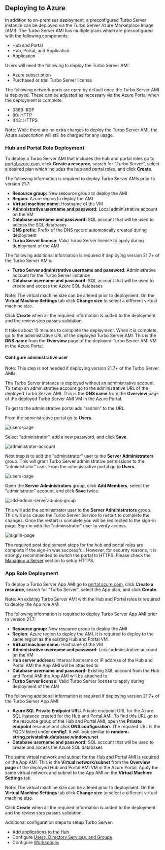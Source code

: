 ## Deploying to Azure

In addition to on-premises deployment, a preconfigured Turbo Server instance can be deployed via the Turbo Server Azure Marketplace Image (AMI). The Turbo Server AMI has multiple plans which are preconfigured with the following components:

- Hub and Portal
- Hub, Portal, and Application
- Application

Users will need the following to deploy the Turbo Server AMI:

- Azure subscription
- Purchased or trial Turbo Server license

The following network ports are open by default once the Turbo Server AMI is deployed. These can be adjusted as necessary via the Azure Portal when the deployment is complete.

- 3389: RDP
- 80: HTTP
- 443: HTTPS

Note: While there are no extra charges to deploy the Turbo Server AMI, the Azure subscription will still be charged for any usage.

### Hub and Portal Role Deployment

To deploy a Turbo Server AMI that includes the hub and portal roles go to [portal.azure.com](https://portal.azure.com "Azure Portal"), click **Create a resource**, search for "Turbo Server", select a desired plan which includes the hub and portal roles, and click **Create**.

The following information is required to deploy Turbo Server AMIs prior to version 21.7:

- **Resource group:** New resource group to deploy the AMI
- **Region:** Azure region to deploy the AMI
- **Virtual machine name:** Hostname of the VM
- **Administrative username and password:** Local administrative account on the VM
- **Database username and password:** SQL account that will be used to access the SQL databases
- **DNS prefix:** Prefix of the DNS record automatically created during deployment
- **Turbo Server license:** Valid Turbo Server license to apply during deployment of the AMI

The following additional information is required if deploying version 21.7+ of the Turbo Server AMIs:

- **Turbo Server administrative username and password:** Administrative account for the Turbo Server instance
- **Database username and password:** SQL account that will be used to create and access the Azure SQL databases

Note: The virtual machine size can be altered prior to deployment. On the **Virtual Machine Settings** tab click **Change size** to select a different virtual machine size.

Click **Create** when all the required information is added to the deployment and the review step passes validation.

It takes about 10 minutes to complete the deployment. When it is complete, go to the administrative URL of the deployed Turbo Server AMI. This is the **DNS name** from the **Overview** page of the deployed Turbo Server AMI VM in the Azure Portal.

#### Configure administrative user

Note: This step is not needed if deploying version 21.7+ of the Turbo Server AMIs.

The Turbo Server instance is deployed without an administrative account. To setup an administrative account go to the administrative URL of the deployed Turbo Server AMI. This is the **DNS name** from the **Overview** page of the deployed Turbo Server AMI VM in the Azure Portal.

To get to the administrative portal add "/admin" to the URL.

From the administrative portal go to **Users**.

![users-page](../../images/users-page.png)

Select "administrator", add a new password, and click **Save**.

![administrator-account](../../images/administrator-account.png)

Next step is to add the "administrator" user to the **Server Administrators** group. This will grant Turbo Server administrative permissions to the "administrator" user. From the administrative portal go to **Users**.

![users-page](../../images/users-page.png)

Open the **Server Administrators** group, click **Add Members**, select the "administrator" account, and click **Save** twice.

![add-admin-serveradmins-group](../../images/add-admin-serveradmins-group.png)

This will add the administrator user to the **Server Administrators** group. This will also cause the Turbo Server Service to restart to complete the changes. Once the restart is complete you will be redirected to the sign-in page. Sign-in with the "administrator" user to verify access.

![signin-page](../../images/signin-page.png)

The required post deployment steps for the hub and portal roles are complete if the sign-in was successful. However, for security reasons, it is strongly recommended to switch the portal to HTTPS. Please check the [Managing a Server](../../server/administration/domain.html#managing-a-server) section to setup HTTPS.

### App Role Deployment

To deploy a Turbo Server App AMI go to [portal.azure.com](https://portal.azure.com "Azure Portal"), click **Create a resource**, search for "Turbo Server", select the App plan, and click **Create**.

Note: An existing Turbo Server AMI with the Hub and Portal roles is required to deploy the App role AMI.

The following information is required to deploy Turbo Server App AMI prior to version 21.7:

- **Resource group:** New resource group to deploy the AMI
- **Region:** Azure region to deploy the AMI. It is required to deploy to the same region as the existing Hub and Portal VM.
- **Virtual machine name:** Hostname of the VM
- **Administrative username and password:** Local administrative account on the VM
- **Hub server address:** Internal hostname or IP address of the Hub and Portal AMI the App AMI will be attached to
- **Database username and password:** Existing SQL account from the Hub and Portal AMI the App AMI will be attached to
- **Turbo Server license:** Valid Turbo Server license to apply during deployment of the AMI

The following additional information is required if deploying version 21.7+ of the Turbo Server App AMI:

- **Azure SQL Private Endpoint URL:** Private endpoint URL for the Azure SQL instance created for the Hub and Portal AMI. To find this URL go to the resource group of the Hub and Portal AMI, open the **Private endpoint** resource and click **DNS configuration**. The required URL is the FQDN listed under **config1**. It will look similiar to **random-string.privatelink.database.windows.net**
- **Database username and password:** SQL account that will be used to create and access the Azure SQL databases

The same virtual network and subnet for the Hub and Portal AMI is required on the App AMI. This is the **Virtual network/subnet** from the **Overview page** of the deployed Hub and Portal AMI VM in the Azure Portal. Apply the same virtual network and subnet to the App AMI on the **Virtual Machine Settings** tab.

Note: The virtual machine size can be altered prior to deployment. On the **Virtual Machine Settings** tab click **Change size** to select a different virtual machine size.

Click **Create** when all the required information is added to the deployment and the review step passes validation.

Additional configuration steps to setup Turbo Server:

- Add applications to the [Hub](../../server/administration/hub.html)
- Configure [Users, Directory Services, and Groups](../../server/administration/users.html)
- Configure [Workspaces](../../server/administration/workspaces.html)

